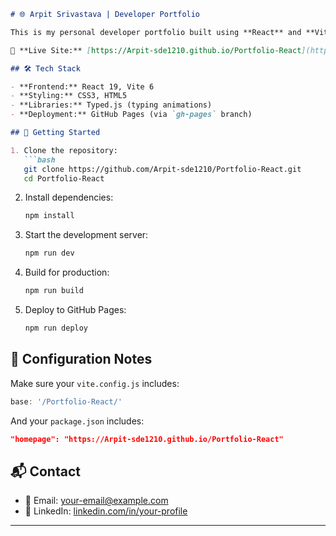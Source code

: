 
````markdown
# 🌐 Arpit Srivastava | Developer Portfolio

This is my personal developer portfolio built using **React** and **Vite**. It showcases my projects, skills, and contact information in a fast and modern web app.

🔗 **Live Site:** [https://Arpit-sde1210.github.io/Portfolio-React](https://Arpit-sde1210.github.io/Portfolio-React)

## 🛠 Tech Stack

- **Frontend:** React 19, Vite 6
- **Styling:** CSS3, HTML5
- **Libraries:** Typed.js (typing animations)
- **Deployment:** GitHub Pages (via `gh-pages` branch)

## 🚀 Getting Started

1. Clone the repository:
   ```bash
   git clone https://github.com/Arpit-sde1210/Portfolio-React.git
   cd Portfolio-React
````

2. Install dependencies:

   ```bash
   npm install
   ```

3. Start the development server:

   ```bash
   npm run dev
   ```

4. Build for production:

   ```bash
   npm run build
   ```

5. Deploy to GitHub Pages:

   ```bash
   npm run deploy
   ```

## 🔧 Configuration Notes

Make sure your `vite.config.js` includes:

```js
base: '/Portfolio-React/'
```

And your `package.json` includes:

```json
"homepage": "https://Arpit-sde1210.github.io/Portfolio-React"
```

## 📬 Contact

* 📧 Email: [your-email@example.com](mailto:your-email@example.com)
* 💼 LinkedIn: [linkedin.com/in/your-profile](https://linkedin.com/in/your-profile)

---

```
